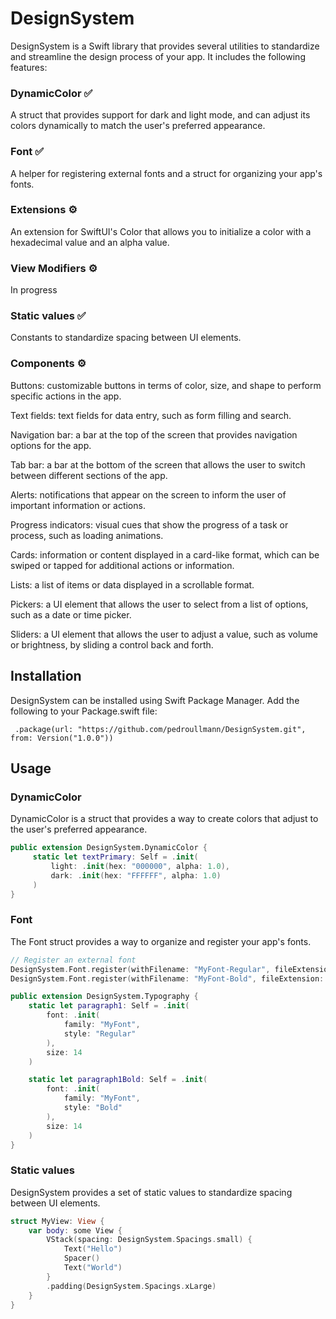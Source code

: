 # DesignSystem

DesignSystem is a Swift library that provides several utilities to standardize and streamline the design process of your app. It includes the following features:

### DynamicColor ✅
A struct that provides support for dark and light mode, and can adjust its colors dynamically to match the user's preferred appearance.

### Font ✅
A helper for registering external fonts and a struct for organizing your app's fonts.

### Extensions ⚙️
An extension for SwiftUI's Color that allows you to initialize a color with a hexadecimal value and an alpha value.

### View Modifiers ⚙️
In progress

### Static values ✅
Constants to standardize spacing between UI elements.

### Components ⚙️
Buttons: customizable buttons in terms of color, size, and shape to perform specific actions in the app.

Text fields: text fields for data entry, such as form filling and search.

Navigation bar: a bar at the top of the screen that provides navigation options for the app.

Tab bar: a bar at the bottom of the screen that allows the user to switch between different sections of the app.

Alerts: notifications that appear on the screen to inform the user of important information or actions.

Progress indicators: visual cues that show the progress of a task or process, such as loading animations.

Cards: information or content displayed in a card-like format, which can be swiped or tapped for additional actions or information.

Lists: a list of items or data displayed in a scrollable format.

Pickers: a UI element that allows the user to select from a list of options, such as a date or time picker.

Sliders: a UI element that allows the user to adjust a value, such as volume or brightness, by sliding a control back and forth.

## Installation

DesignSystem can be installed using Swift Package Manager. Add the following to your Package.swift file:

     .package(url: "https://github.com/pedroullmann/DesignSystem.git", from: Version("1.0.0"))

## Usage

### DynamicColor

DynamicColor is a struct that provides a way to create colors that adjust to the user's preferred appearance.

```swift
public extension DesignSystem.DynamicColor {
     static let textPrimary: Self = .init(
         light: .init(hex: "000000", alpha: 1.0),
         dark: .init(hex: "FFFFFF", alpha: 1.0)
     )
}
```

### Font

The Font struct provides a way to organize and register your app's fonts.

```swift
// Register an external font
DesignSystem.Font.register(withFilename: "MyFont-Regular", fileExtension: "ttf")
DesignSystem.Font.register(withFilename: "MyFont-Bold", fileExtension: "ttf")

public extension DesignSystem.Typography {
    static let paragraph1: Self = .init(
        font: .init(
            family: "MyFont",
            style: "Regular"
        ),
        size: 14
    )

    static let paragraph1Bold: Self = .init(
        font: .init(
            family: "MyFont",
            style: "Bold"
        ),
        size: 14
    )
}
```

### Static values

DesignSystem provides a set of static values to standardize spacing between UI elements.

```swift
struct MyView: View {
    var body: some View {
        VStack(spacing: DesignSystem.Spacings.small) {
            Text("Hello")
            Spacer()
            Text("World")
        }
        .padding(DesignSystem.Spacings.xLarge)
    }
}
```
